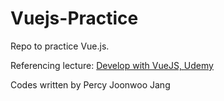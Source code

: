 # Vuejs-Practice
Repo to practice Vue.js.

Referencing lecture: [Develop with VueJS, Udemy](https://www.udemy.com/course/vue-router-composition-api/?couponCode=24T4MT90924B)

Codes written by Percy Joonwoo Jang
